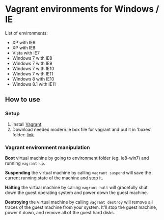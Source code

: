 
# Vagrant environments for Windows / IE #

List of environments:

- XP with IE6
- XP with IE8
- Vista with IE7
- Windows 7 with IE8
- Windows 7 with IE9
- Windows 7 with IE10
- Windows 7 with IE11
- Windows 8 with IE10
- Windows 8.1 with IE11

## How to use ##

### Setup ###

1. Install [Vagrant](https://www.vagrantup.com/).
2. Download needed modern.ie box file for vagrant and put it in 'boxes' folder: [link](http://blog.syntaxc4.net/post/2014/09/03/windows-boxes-for-vagrant-courtesy-of-modern-ie.aspx)

### Vagrant environment manipulation ###

**Boot** virtual machine by going to environment folder (eg. ie8-win7) and running `vagrant up`.

**Suspending** the virtual machine by calling `vagrant suspend` will save the current running state of the machine and stop it.

**Halting** the virtual machine by calling `vagrant halt` will gracefully shut down the guest operating system and power down the guest machine.

**Destroying** the virtual machine by calling `vagrant destroy` will remove all traces of the guest machine from your system. It'll stop the guest machine, power it down, and remove all of the guest hard disks.

